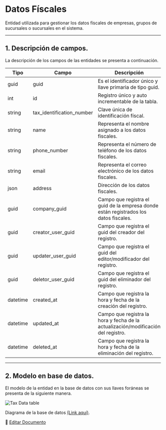 # Datos Físcales

Entidad utilizada para gestionar los datos físcales de empresas, grupos de sucursales o sucursales en el sistema.

---

## 1.   Descripción de campos.

La descripción de los campos de las entidades se presenta a continuación.

| Tipo | Campo | Descripción |
|-|-|-|
| guid | guid | Es el identificador único y llave primaria de tipo guid. |
| int | id | Registro único y auto incrementable de la tabla. |
| string | tax_identification_number | Clave única de identificación físcal. |
| string | name | Representa el nombre asignado a los datos fiscales. |
| string | phone_number | Representa el número de teléfono de los datos fiscales. |
| string | email | Representa el correo electrónico de los datos fiscales. |
| json | address | Dirección de los datos fiscales. |
| guid | company_guid | Campo que registra el guid de la empresa donde están registrados los datos fiscales. |
| guid | creator_user_guid | Campo que registra el guid del creador del registro. |
| guid | updater_user_guid | Campo que registra el guid del editor/modificador del registro. |
| guid | deletor_user_guid | Campo que registra el guid del eliminador del registro. |
| datetime | created_at | Campo que registra la hora y fecha de la creación del registro. |
| datetime | updated_at | Campo que registra la hora y fecha de la actualización/modificación del registro. |
| datetime | deleted_at | Campo que registra la hora y fecha de la eliminación del registro. |

--- 

## 2.  Modelo en base de datos.

El modelo de la entidad en la base de datos con sus llaves foráneas se presenta de la siguiente manera.

![Tax Data table](/images/TaxDataTable.png)

Diagrama de la base de datos [(Link aquí)](https://app.diagrams.net/#G12bfdBfGq1QhoH-HbKd0D5KDiGZxJKMYT).

📝 [Editar Documento](https://github.com/4uRest/documentation)